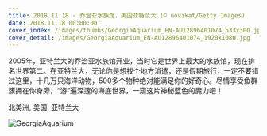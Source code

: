 ```yaml
---
title: 2018.11.18 - 乔治亚水族馆，美国亚特兰大 (© novikat/Getty Images)
date: 2018.11.18 00:00:00
cover_index: /images/thumbs/GeorgiaAquarium_EN-AU12896401074_533x300.jpg
cover_detail: /images/GeorgiaAquarium_EN-AU12896401074_1920x1080.jpg
---
```


2005年，亚特兰大的乔治亚水族馆开业，当时它是世界上最大的水族馆，现在排名世界第二。在亚特兰大，无论你是想找个地方消遣，还是假期旅行，一定不要错过这里，十几万只海洋动物，500多个物种绝对能满足你的好奇心。尽情享受鱼群簇拥在你身旁，“游”遍深邃的海底世界，一窥这片神秘蓝色的魔力吧！

北美洲, 美国, 亚特兰大

![GeorgiaAquarium](/images/GeorgiaAquarium_EN-AU12896401074_1920x1080.jpg)
